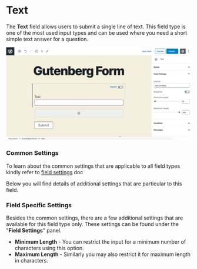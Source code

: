 # Text

The **Text** field allows users to submit a single line of text. This field type is one of the most used input types and can be used where you need a short simple text answer for a question.

![](../../.gitbook/assets/image-2020-06-26-at-4.20.53-pm.png)

### Common Settings

To learn about the common settings that are applicable to all field types kindly refer to [field settings](https://cakewp.gitbook.io/gutenberg-forms/getting-started/fields-settings#common-settings) doc

Below you will find details of additional settings that are particular to this field.

### Field Specific Settings

Besides the common settings, there are a few additional settings that are available for this field type only. These settings can be found under the "**Field Settings**" panel.

* **Minimum Length** - You can restrict the input for a minimum number of characters using this option. 
* **Maximum Length** - Similarly you may also restrict it for maximum length in characters.

